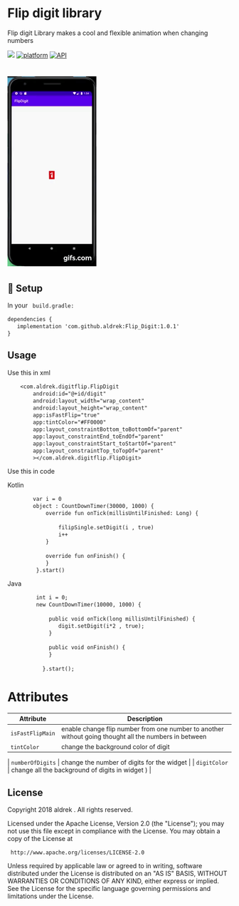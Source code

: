 # Flip digit library

  Flip digit Library makes a cool and flexible animation when changing numbers
  
[![](https://jitpack.io/v/aldrek/Flip_Digit.svg)](https://jitpack.io/#aldrek/Flip_Digit)
[![platform](https://img.shields.io/badge/platform-Android-green.svg)](https://www.android.com)
[![API](https://img.shields.io/badge/API-21%2B-brightgreen.svg?style=plastic)](https://android-arsenal.com/api?level=21)

# ![](gif.gif)

## :hammer: Setup
 In your ``` build.gradle:```

``` 
dependencies {
   implementation 'com.github.aldrek:Flip_Digit:1.0.1'
}
```

## Usage
  
  Use this in xml 
  
```
    <com.aldrek.digitflip.FlipDigit
        android:id="@+id/digit"
        android:layout_width="wrap_content"
        android:layout_height="wrap_content"
        app:isFastFlip="true"
        app:tintColor="#FF0000"
        app:layout_constraintBottom_toBottomOf="parent"
        app:layout_constraintEnd_toEndOf="parent"
        app:layout_constraintStart_toStartOf="parent"
        app:layout_constraintTop_toTopOf="parent"
        ></com.aldrek.digitflip.FlipDigit>
```

   Use this in code
   
   Kotlin
     
```
        var i = 0
        object : CountDownTimer(30000, 1000) {
            override fun onTick(millisUntilFinished: Long) {

                filipSingle.setDigit(i , true)
                i++
            }

            override fun onFinish() {
            }
         }.start()
```

   Java
   
   
```
         int i = 0;
         new CountDownTimer(10000, 1000) {

             public void onTick(long millisUntilFinished) {
                digit.setDigit(i*2 , true);
             }

             public void onFinish() {
             }

           }.start();
```

  # Attributes

  | Attribute | Description |
| --- | --- |
| `isFastFlipMain` | enable change flip number from one number to another without going thought all the numbers in between |
| `tintColor` | change the background color of digit |

| `numberOfDigits` | change the number of digits for the widget |
| `digitColor` | change all the background of digits in widget ) |

## License
Copyright 2018 aldrek . All rights reserved.

Licensed under the Apache License, Version 2.0 (the "License");
you may not use this file except in compliance with the License.
You may obtain a copy of the License at

     http://www.apache.org/licenses/LICENSE-2.0

Unless required by applicable law or agreed to in writing, software
distributed under the License is distributed on an "AS IS" BASIS,
WITHOUT WARRANTIES OR CONDITIONS OF ANY KIND, either express or implied.
See the License for the specific language governing permissions and
limitations under the License.
